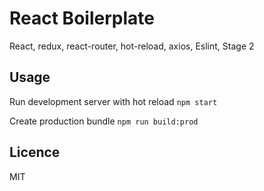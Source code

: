 # React Boilerplate
React, redux, react-router, hot-reload, axios, Eslint, Stage 2

## Usage
Run development server with hot reload
```npm start```

Create production bundle
```npm run build:prod```

## Licence
MIT
